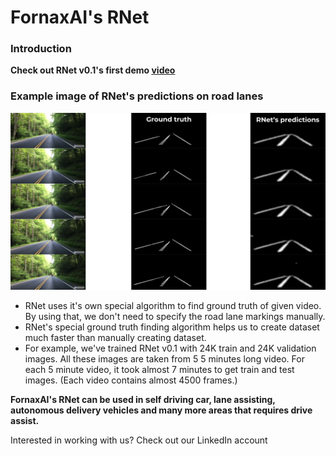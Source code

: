 # FornaxAI's RNet

### Introduction

**Check out RNet v0.1's first demo [video](https://www.youtube.com/watch?v=hZ12vIpCjqM)**

### Example image of RNet's predictions on road lanes
![Image of RNet's predictions](https://github.com/FornaxAI/RNet/blob/main/imgs/RNetpreds.jpg)

- RNet uses it's own special algorithm to find ground truth of given video. By using that, we don't need to specify the road lane markings manually.
- RNet's special ground truth finding algorithm helps us to create dataset much faster than manually creating dataset.
- For example, we've trained RNet v0.1 with 24K train and 24K validation images. All these images are taken from 5 5 minutes long video. For each 5 minute video, it took almost 7 minutes to get train and test images. (Each video contains almost 4500 frames.)

**FornaxAI's RNet can be used in self driving car, lane assisting, autonomous delivery vehicles and many more areas that requires drive assist.**

Interested in working with us? Check out our LinkedIn account
